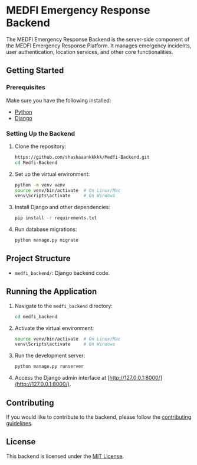 # MEDFI Emergency Response Backend

The MEDFI Emergency Response Backend is the server-side component of the MEDFI Emergency Response Platform. It manages emergency incidents, user authentication, location services, and other core functionalities.

## Getting Started

### Prerequisites

Make sure you have the following installed:

- [Python](https://www.python.org/downloads/)
- [Django](https://www.djangoproject.com/)

### Setting Up the Backend

1. Clone the repository:

    ```bash
    https://github.com/shashaaankkkkk/Medfi-Backend.git
    cd Medfi-Backend
    ```

2. Set up the virtual environment:

    ```bash
    python -m venv venv
    source venv/bin/activate  # On Linux/Mac
    venv\Scripts\activate     # On Windows
    ```

3. Install Django and other dependencies:

    ```bash
    pip install -r requirements.txt
    ```

4. Run database migrations:

    ```bash
    python manage.py migrate
    ```

## Project Structure

- `medfi_backend/`: Django backend code.

## Running the Application

1. Navigate to the `medfi_backend` directory:

    ```bash
    cd medfi_backend
    ```

2. Activate the virtual environment:

    ```bash
    source venv/bin/activate  # On Linux/Mac
    venv\Scripts\activate     # On Windows
    ```

3. Run the development server:

    ```bash
    python manage.py runserver
    ```

4. Access the Django admin interface at [http://127.0.0.1:8000/](http://127.0.0.1:8000/).

## Contributing

If you would like to contribute to the backend, please follow the [contributing guidelines](CONTRIBUTING.md).

## License

This backend is licensed under the [MIT License](LICENSE).
